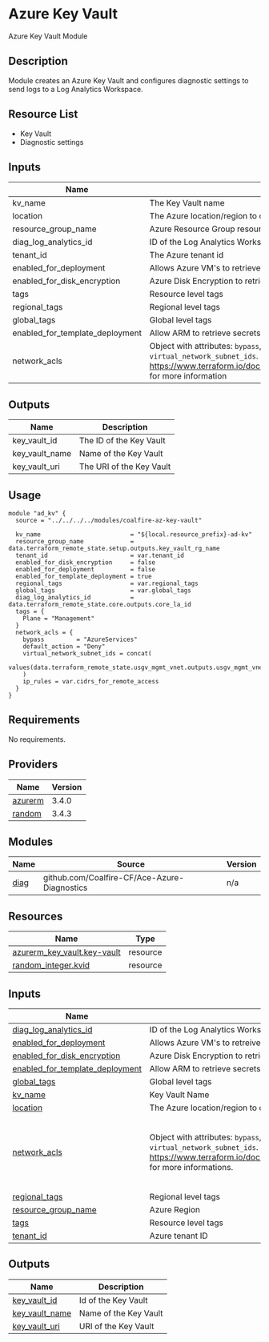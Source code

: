# Azure Key Vault

Azure Key Vault Module

## Description

Module creates an Azure Key Vault and configures diagnostic settings to send logs to a Log Analytics Workspace.

## Resource List

- Key Vault
- Diagnostic settings

## Inputs

| Name | Description | Type | Default | Required |
|------|-------------|------|---------|:-----:|
| kv_name | The Key Vault name | string | N/A | yes |
| location | The Azure location/region to create resources in | string | N/A | yes |
| resource_group_name | Azure Resource Group resource will be deployed in | string | N/A | yes |
| diag_log_analytics_id | ID of the Log Analytics Workspace diagnostic logs should be sent to | string | N/A | yes |
| tenant_id | The Azure tenant id | string | N/A | yes |
| enabled_for_deployment | Allows Azure VM's to retrieve secrets | bool | N/A | yes |
| enabled_for_disk_encryption | Azure Disk Encryption to retrieve secrets | bool | N/A | yes |
| tags | Resource level tags | map(string) | N/A | yes |
| regional_tags | Regional level tags | map(string) | N/A | yes |
| global_tags | Global level tags | map(string) | N/A | yes |
| enabled_for_template_deployment | Allow ARM to retrieve secrets | bool | true | no |
| network_acls | Object with attributes: `bypass`, `default_action`, `ip_rules`, `virtual_network_subnet_ids`. See <https://www.terraform.io/docs/providers/azurerm/r/key_vault.html#bypass> for more information | object | null | no |

## Outputs

| Name | Description |
|------|-------------|
| key_vault_id | The ID of the Key Vault |
| key_vault_name | Name of the Key Vault |
| key_vault_uri | The URI of the Key Vault |

## Usage

```hcl
module "ad_kv" {
  source = "../../../../modules/coalfire-az-key-vault"

  kv_name                         = "${local.resource_prefix}-ad-kv"
  resource_group_name             = data.terraform_remote_state.setup.outputs.key_vault_rg_name
  tenant_id                       = var.tenant_id
  enabled_for_disk_encryption     = false
  enabled_for_deployment          = false
  enabled_for_template_deployment = true
  regional_tags                   = var.regional_tags
  global_tags                     = var.global_tags
  diag_log_analytics_id           = data.terraform_remote_state.core.outputs.core_la_id
  tags = {
    Plane = "Management"
  }
  network_acls = {
    bypass         = "AzureServices"
    default_action = "Deny"
    virtual_network_subnet_ids = concat(
      values(data.terraform_remote_state.usgv_mgmt_vnet.outputs.usgv_mgmt_vnet_subnet_ids),
    )
    ip_rules = var.cidrs_for_remote_access
  }
}
```

<!-- BEGIN_TF_DOCS -->
## Requirements

No requirements.

## Providers

| Name | Version |
|------|---------|
| <a name="provider_azurerm"></a> [azurerm](#provider\_azurerm) | 3.4.0 |
| <a name="provider_random"></a> [random](#provider\_random) | 3.4.3 |

## Modules

| Name | Source | Version |
|------|--------|---------|
| <a name="module_diag"></a> [diag](#module\_diag) | github.com/Coalfire-CF/Ace-Azure-Diagnostics | n/a |

## Resources

| Name | Type |
|------|------|
| [azurerm_key_vault.key-vault](https://registry.terraform.io/providers/hashicorp/azurerm/latest/docs/resources/key_vault) | resource |
| [random_integer.kvid](https://registry.terraform.io/providers/hashicorp/random/latest/docs/resources/integer) | resource |

## Inputs

| Name | Description | Type | Default | Required |
|------|-------------|------|---------|:--------:|
| <a name="input_diag_log_analytics_id"></a> [diag\_log\_analytics\_id](#input\_diag\_log\_analytics\_id) | ID of the Log Analytics Workspace diagnostic logs should be sent to | `string` | n/a | yes |
| <a name="input_enabled_for_deployment"></a> [enabled\_for\_deployment](#input\_enabled\_for\_deployment) | Allows Azure VM's to retreive secrets | `bool` | n/a | yes |
| <a name="input_enabled_for_disk_encryption"></a> [enabled\_for\_disk\_encryption](#input\_enabled\_for\_disk\_encryption) | Azure Disk Encryption to retrieve secrets | `bool` | n/a | yes |
| <a name="input_enabled_for_template_deployment"></a> [enabled\_for\_template\_deployment](#input\_enabled\_for\_template\_deployment) | Allow ARM to retrieve secrets | `bool` | `true` | no |
| <a name="input_global_tags"></a> [global\_tags](#input\_global\_tags) | Global level tags | `map(string)` | n/a | yes |
| <a name="input_kv_name"></a> [kv\_name](#input\_kv\_name) | Key Vault Name | `string` | n/a | yes |
| <a name="input_location"></a> [location](#input\_location) | The Azure location/region to create resources in. | `string` | n/a | yes |
| <a name="input_network_acls"></a> [network\_acls](#input\_network\_acls) | Object with attributes: `bypass`, `default_action`, `ip_rules`, `virtual_network_subnet_ids`. See https://www.terraform.io/docs/providers/azurerm/r/key_vault.html#bypass for more informations. | <pre>object({<br>    bypass                     = string,<br>    default_action             = string,<br>    ip_rules                   = list(string),<br>    virtual_network_subnet_ids = list(string),<br>  })</pre> | `null` | no |
| <a name="input_regional_tags"></a> [regional\_tags](#input\_regional\_tags) | Regional level tags | `map(string)` | n/a | yes |
| <a name="input_resource_group_name"></a> [resource\_group\_name](#input\_resource\_group\_name) | Azure Region | `string` | n/a | yes |
| <a name="input_tags"></a> [tags](#input\_tags) | Resource level tags | `map(string)` | n/a | yes |
| <a name="input_tenant_id"></a> [tenant\_id](#input\_tenant\_id) | Azure tenant ID | `string` | n/a | yes |

## Outputs

| Name | Description |
|------|-------------|
| <a name="output_key_vault_id"></a> [key\_vault\_id](#output\_key\_vault\_id) | Id of the Key Vault |
| <a name="output_key_vault_name"></a> [key\_vault\_name](#output\_key\_vault\_name) | Name of the Key Vault |
| <a name="output_key_vault_uri"></a> [key\_vault\_uri](#output\_key\_vault\_uri) | URI of the Key Vault |
<!-- END_TF_DOCS -->